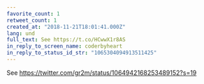 ```yaml
---
favorite_count: 1
retweet_count: 1
created_at: "2018-11-21T18:01:41.000Z"
lang: und
full_text: See https://t.co/HCwwX1r8AS
in_reply_to_screen_name: coderbyheart
in_reply_to_status_id_str: "1065304094913511425"
---
```


See <https://twitter.com/gr2m/status/1064942168253489152?s=19>
